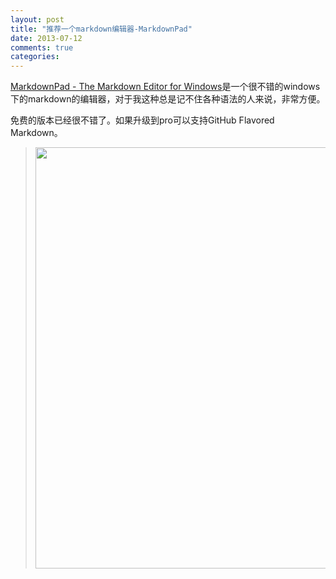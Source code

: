 ```yaml
---
layout: post
title: "推荐一个markdown编辑器-MarkdownPad"
date: 2013-07-12
comments: true
categories: 
---
```

<p><a href="http://markdownpad.com/">MarkdownPad - The Markdown Editor for Windows</a>是一个很不错的windows下的markdown的编辑器，对于我这种总是记不住各种语法的人来说，非常方便。</p><p>免费的版本已经很不错了。如果升级到pro可以支持GitHub Flavored Markdown。</p><blockquote><img src="http://markdownpad.com/img/markdownpad2.png" alt="" width="941" height="674" /><br /></blockquote>